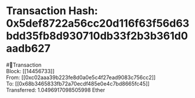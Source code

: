 
Transaction Hash: 0x5def8722a56cc20d116f63f56d63bdd35fb8d930710db33f2b3b361d0aadb627
====================================================================================
  
#💸Transaction  
Block: [[14456733]]  
From: [[0xc02aaa39b223fe8d0a0e5c4f27ead9083c756cc2]]  
To: [[0x68b3465833fb72a70ecdf485e0e4c7bd8665fc45]]  
Transferred: 1.0496917098505998 Ether